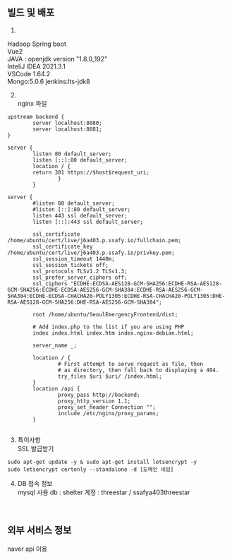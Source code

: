 ## 빌드 및 배포
1. 
Hadoop
Spring boot  
Vue2  
JAVA : openjdk version "1.8.0_192"  
InteliJ IDEA 2021.3.1  
VSCode 1.64.2  
Mongo:5.0.6 
jenkins:lts-jdk8


2. <br>nginx 파일  
```
upstream backend {
        server localhost:8080;
        server localhost:8081;
}

server {
        listen 80 default_server;
        listen [::]:80 default_server;
        location / {
        return 301 https://$host$request_uri;
                }
        }

server {
        #listen 80 default_server;
        #listen [::]:80 default_server;
        listen 443 ssl default_server;
        listen [::]:443 ssl default_server;

        ssl_certificate /home/ubuntu/cert/live/j6a403.p.ssafy.io/fullchain.pem;
        ssl_certificate_key /home/ubuntu/cert/live/j6a403.p.ssafy.io/privkey.pem;
        ssl_session_timeout 1440m;
        ssl_session_tickets off;
        ssl_protocols TLSv1.2 TLSv1.3;
        ssl_prefer_server_ciphers off;
        ssl_ciphers "ECDHE-ECDSA-AES128-GCM-SHA256:ECDHE-RSA-AES128-GCM-SHA256:ECDHE-ECDSA-AES256-GCM-SHA384:ECDHE-RSA-AES256-GCM-SHA384:ECDHE-ECDSA-CHACHA20-POLY1305:ECDHE-RSA-CHACHA20-POLY1305:DHE-RSA-AES128-GCM-SHA256:DHE-RSA-AES256-GCM-SHA384";

        root /home/ubuntu/SeoulEmergencyFrontend/dist;

        # Add index.php to the list if you are using PHP
        index index.html index.htm index.nginx-debian.html;

        server_name _;

        location / {
                # First attempt to serve request as file, then
                # as directory, then fall back to displaying a 404.
                try_files $uri $uri/ /index.html;
        }
        location /api {
                proxy_pass http://backend;
                proxy_http_version 1.1;
                proxy_set_header Connection "";
                include /etc/nginx/proxy_params;
        }


```
3. 특이사항  
 SSL 발급받기
 ```
sudo apt-get update -y & sudo apt-get install letsencrypt -y
sudo letsencrypt certonly --standalone -d [도메인 네임]
 ```

4. DB 접속 정보  
mysql
사용 db : shelter
계정 : threestar / ssafya403threestar

<br>

## 외부 서비스 정보
naver api 이용 
